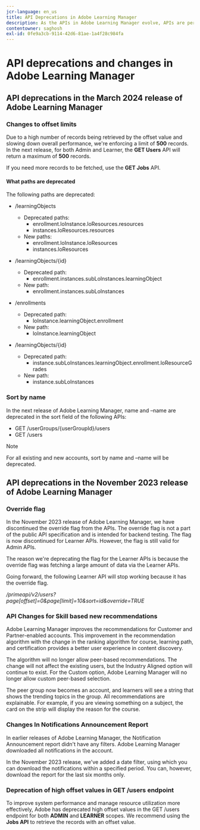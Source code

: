 ```yaml
---
jcr-language: en_us
title: API Deprecations in Adobe Learning Manager
description: As the APIs in Adobe Learning Manager evolve, APIs are periodically reorganized or upgraded. When APIs evolve, the old API is deprecated and eventually removed. This page contains information you need to know when migrating from deprecated API versions to newer and more stable API versions.
contentowner: saghosh
exl-id: 0fe9a3cb-9114-42d6-81ae-1a4f28c984fa
---
```

# API deprecations and changes in Adobe Learning Manager

## API deprecations in the March 2024 release of Adobe Learning Manager

<!-- ### Changes in Rate Limits

With the next release of Adobe Learning Manager, we're restructuring API rate limits for new accounts. For existing accounts, only the Admin APIs will be rate-limited. After 90 days (about 3 months), we will restructure rate limits for all APIs, but existing accounts will be whitelisted according to current usage. Existing accounts need to revisit their learner API usage. 

For new accounts, if they want to increase the rate limits, they must contact the Customer Success team of ALM. 

#### Which APIs will be rate limited 

For new accounts, all Admin, Learner, and Search APIs will have rate limits and burst enforced.  

The API burst rate or burst limit refers to the maximum number of requests allowed to be made to an API in a short burst within a limited timeframe. 

The following table lists the rate and burst limits for the APIs.

<table>
    <tr>
        <th>API</th>
        <th>Number of requests-RPM</th>
        <th>Number of requests-Burst</th>
    </tr>
    <tr>
        <td>Admin</td>
        <td>5</td>
        <td>5</td>
    </tr>
    <tr>
        <td>Learner</td>
        <td>20</td>
        <td>5</td>
    </tr>
    <tr>
        <td>Search</td>
        <td>50</td>
        <td>5</td>
    </tr>
</table>
-->

### Changes to offset limits 

Due to a high number of records being retrieved by the offset value and slowing down overall performance, we're enforcing a limit of **500** records. In the next release, for both Admin and Learner, the **GET Users** API will return a maximum of **500** records. 

If you need more records to be fetched, use the **GET Jobs** API.  

<!--### Exclude paths 

At present, Learning Manager APIs follow a graph data structure, which allows you to fetch data by traversing the API model through includes. Even though you could traverse an API up to seven levels, fetching the data using a single API call is computationally expensive. 

We recommend that all existing and new customers make small calls multiple times instead of one large call. This approach will prevent unwanted data from being loaded in the call. 

We want to enforce these restrictions on new accounts and maintain a whitelist of existing accounts.-->

#### What paths are deprecated

The following paths are deprecated:

* /learningObjects
    * Deprecated paths:
        * enrollment.loInstance.loResources.resources
        * instances.loResources.resources 
    * New paths:
        * enrollment.loInstance.loResources
        * instances.loResources 

* /learningObjects/{id} 
    * Deprecated path: 
        * enrollment.instances.subLoInstances.learningObject 
    * New path: 
        * enrollment.instances.subLoInstances 

* /enrollments 
    * Deprecated path:  
        * loInstance.learningObject.enrollment 
    * New path: 
        * loInstance.learningObject 

* /learningObjects/{id} 
    * Deprecated path: 
        * instance.subLoInstances.learningObject.enrollment.loResourceGrades 
    * New path: 
        * instance.subLoInstances 

<!--### Instance summary count changes 

Currently, in the LO summary endpoint, you fetch the number of all possible instances. For example, for a course, you can view the number of enrollments and waitlists in the response for **GET /learningObjects/{loId}/instances/{loInstanceId}/summary**. You can then view the completionCount and enrollmentCount in the response. If the course is a VC or classroom, you can also view its seat limit and waitlist limit. 

The process of retrieving the completion and enrollment counts is computationally expensive, therefore the calculation is done on a request basis. If the data is not present in the cache, the data is reloaded, which is computationally intensive. If there are many users enrolling in a course, the counts will be large, and effectively impacts CPU performance. 

In the next release of Adobe Learning Manager, in the LO Instance summary endpoint, the completionCount, enrollmentCount, seatLimit, and waitlistCount are cached. The cached information persists till there are changes in enrollments or unenrollments. For counts exceeding 1000 enrollments, we'll assume the estimated counts, and invalidate the results for all existing and new accounts.

>[!NOTE]
>
>For counts, such as, completionCount, enrollmentCount, seatLimit, and waitlistCount exceeding1000, it's advisable to interpret them as estimates rather than precise figures, as these will be retrieved from cache.-->

### Sort by name 

In the next release of Adobe Learning Manager, name and –name are deprecated in the sort field of the following APIs:

* GET /userGroups/{userGroupId}/users 
* GET /users 

>[!NOTE]
>
>For all existing and new accounts, sort by name and –name will be deprecated. 


## API deprecations in the November 2023 release of Adobe Learning Manager

### Override flag

In the November 2023 release of Adobe Learning Manager, we have discontinued the override flag from the APIs. The override flag is not a part of the public API specification and is intended for backend testing. The flag is now discontinued for Learner APIs. However, the flag is still valid for Admin APIs.  

The reason we're deprecating the flag for the Learner APIs is because the override flag was fetching a large amount of data via the Learner APIs.  

Going forward, the following Learner API will stop working because it has the override flag.

_/primeapi/v2/users?page[offset]=0&page[limit]=10&sort=id&override=TRUE_

### API Changes for Skill based new recommendations

Adobe Learning Manager improves the recommendations for Customer and Partner-enabled accounts. This improvement in the recommendation algorithm with the change in the ranking algorithm for course, learning path, and certification provides a better user experience in content discovery.  

The algorithm will no longer allow peer-based recommendations. The change will not affect the existing users, but the Industry Aligned option will continue to exist. For the Custom option, Adobe Learning Manager will no longer allow custom peer-based selection.  

The peer group now becomes an account, and learners will see a string that shows the trending topics in the group. All recommendations are explainable. For example, if you are viewing something on a subject, the card on the strip will display the reason for the course. 

### Changes In Notifications Announcement Report

In earlier releases of Adobe Learning Manager, the Notification Announcement report didn't have any filters. Adobe Learning Manager downloaded all notifications in the account. 

In the November 2023 release, we've added a date filter, using which you can download the notifications within a specified period.  You can, however, download the report for the last six months only.

### Deprecation of high offset values in GET /users endpoint

To improve system performance and manage resource utilization more effectively, Adobe has deprecated high offset values in the GET /users endpoint for both **ADMIN** and **LEARNER** scopes. We recommend using the **Jobs API** to retrieve the records with an offset value.

